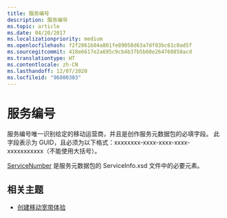 ```yaml
---
title: 服务编号
description: 服务编号
ms.topic: article
ms.date: 04/20/2017
ms.localizationpriority: medium
ms.openlocfilehash: f2f2861b84a801fe89058d63a7df83bc61c0ad5f
ms.sourcegitcommit: 418e6617e2a695c9cb4b37b5b60e264760858acd
ms.translationtype: HT
ms.contentlocale: zh-CN
ms.lasthandoff: 12/07/2020
ms.locfileid: "96800303"
---
```

# <a name="service-number"></a>服务编号


服务编号唯一识别给定的移动运营商，并且是创作服务元数据包的必填字段。 此字段表示为 GUID，且必须为以下格式：xxxxxxxx-xxxx-xxxx-xxxx-xxxxxxxxxxx（不能使用大括号）。

[ServiceNumber](../mobilebroadband/servicenumber.md) 是服务元数据包的 ServiceInfo.xsd 文件中的必要元素。

## <a name="span-idrelated_topicsspanrelated-topics"></a><span id="related_topics"></span>相关主题

- [创建移动宽带体验](./create-a-mobile-broadband-experience.md)

 


